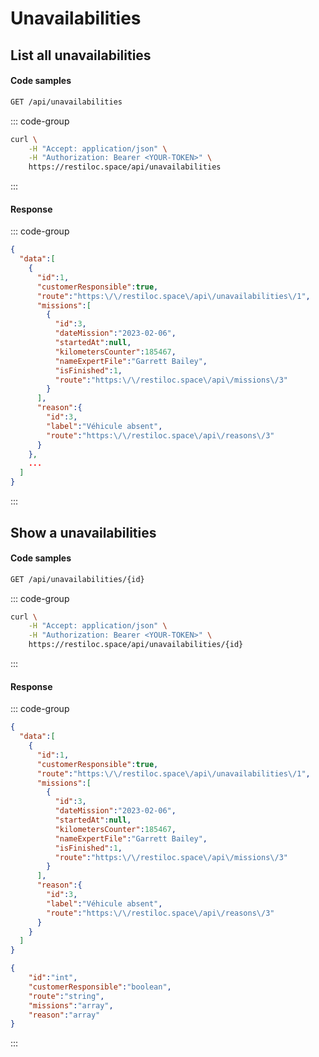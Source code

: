 # Unavailabilities

## List all unavailabilities <Badge type="tip" text="GET"/>

#### Code samples

```bash
GET /api/unavailabilities
```

::: code-group

```bash :line-numbers [cURL]
curl \
    -H "Accept: application/json" \
    -H "Authorization: Bearer <YOUR-TOKEN>" \
    https://restiloc.space/api/unavailabilities
```

:::

#### Response

::: code-group

```json :line-numbers [Example response]
{
  "data":[
    {
      "id":1,
      "customerResponsible":true,
      "route":"https:\/\/restiloc.space\/api\/unavailabilities\/1",
      "missions":[
        {
          "id":3,
          "dateMission":"2023-02-06",
          "startedAt":null,
          "kilometersCounter":185467,
          "nameExpertFile":"Garrett Bailey",
          "isFinished":1,
          "route":"https:\/\/restiloc.space\/api\/missions\/3"
        }
      ],
      "reason":{
        "id":3,
        "label":"Véhicule absent",
        "route":"https:\/\/restiloc.space\/api\/reasons\/3"
      }
    },
    ...
  ]
}
```

:::

## Show a unavailabilities <Badge type="tip" text="GET"/>

#### Code samples

```bash
GET /api/unavailabilities/{id}
```

::: code-group

```bash :line-numbers [cURL]
curl \
    -H "Accept: application/json" \
    -H "Authorization: Bearer <YOUR-TOKEN>" \
    https://restiloc.space/api/unavailabilities/{id}
```

:::

#### Response

::: code-group

```json :line-numbers [Example response]
{
  "data":[
    {
      "id":1,
      "customerResponsible":true,
      "route":"https:\/\/restiloc.space\/api\/unavailabilities\/1",
      "missions":[
        {
          "id":3,
          "dateMission":"2023-02-06",
          "startedAt":null,
          "kilometersCounter":185467,
          "nameExpertFile":"Garrett Bailey",
          "isFinished":1,
          "route":"https:\/\/restiloc.space\/api\/missions\/3"
        }
      ],
      "reason":{
        "id":3,
        "label":"Véhicule absent",
        "route":"https:\/\/restiloc.space\/api\/reasons\/3"
      }
    }
  ]
}
```

```json :line-numbers [Response schema]
{
    "id":"int",
    "customerResponsible":"boolean",
    "route":"string",
    "missions":"array",
    "reason":"array"
}
```

:::
